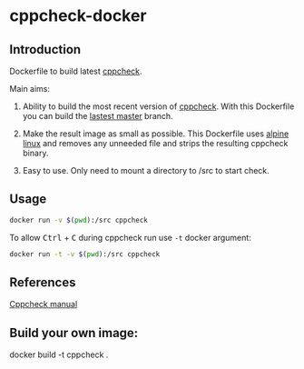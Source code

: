 # cppcheck-docker

## Introduction

Dockerfile to build latest [cppcheck](https://github.com/danmar/cppcheck).

Main aims:

1. Ability to build the most recent version of [cppcheck](https://github.com/danmar/cppcheck). With this Dockerfile you can build the [lastest master](https://github.com/danmar/cppcheck/commits/master) branch.

2. Make the result image as small as possible. This Dockerfile uses [alpine linux](https://alpinelinux.org) and removes any unneeded file and strips the resulting cppcheck binary.

3. Easy to use. Only need to mount a directory to /src to start check.

## Usage

```bash
docker run -v $(pwd):/src cppcheck
```

To allow <kbd>Ctrl</kbd> + <kbd>C</kbd> during cppcheck run use `-t` docker argument:

```bash
docker run -t -v $(pwd):/src cppcheck
```

## References

[Cppcheck manual](http://cppcheck.sourceforge.net/manual.html)

## Build your own image:

docker build -t cppcheck .
